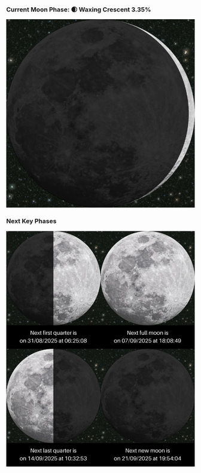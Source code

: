 ### Current Moon Phase: 🌒 Waxing Crescent 3.35%
![Moon Phase](moonphase.png)
### Next Key Phases
![Gallery](gallery.png)